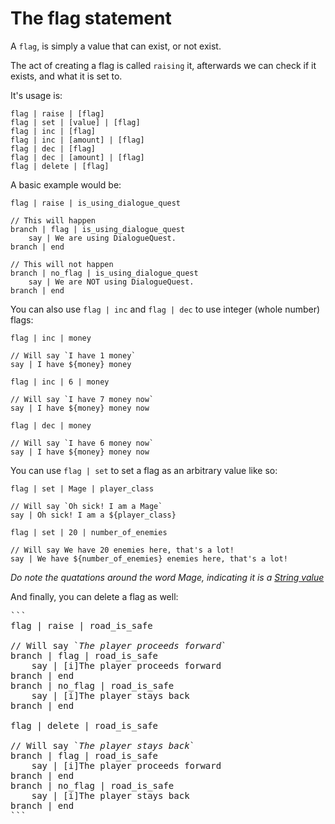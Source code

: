 # The flag statement

A `flag`, is simply a value that can exist, or not exist.

The act of creating a flag is called `raising` it, afterwards we can check if it exists, and what it is set to.

It's usage is:

```
flag | raise | [flag]
flag | set | [value] | [flag]
flag | inc | [flag]
flag | inc | [amount] | [flag]
flag | dec | [flag]
flag | dec | [amount] | [flag]
flag | delete | [flag]
```
A basic example would be:

```
flag | raise | is_using_dialogue_quest

// This will happen
branch | flag | is_using_dialogue_quest
    say | We are using DialogueQuest.
branch | end

// This will not happen
branch | no_flag | is_using_dialogue_quest
    say | We are NOT using DialogueQuest.
branch | end
```

You can also use `flag | inc` and `flag | dec` to use integer (whole number) flags:

```
flag | inc | money

// Will say `I have 1 money`
say | I have ${money} money

flag | inc | 6 | money

// Will say `I have 7 money now`
say | I have ${money} money now

flag | dec | money

// Will say `I have 6 money now`
say | I have ${money} money now
```

You can use `flag | set` to set a flag as an arbitrary value like so:

```
flag | set | Mage | player_class

// Will say `Oh sick! I am a Mage`
say | Oh sick! I am a ${player_class}

flag | set | 20 | number_of_enemies

// Will say We have 20 enemies here, that's a lot!
say | We have ${number_of_enemies} enemies here, that's a lot!
```

*Do note the quatations around the word Mage, indicating it is a [String value](https://en.wikipedia.org/wiki/String_(computer_science))*

And finally, you can delete a flag as well:

<pre>
```
flag | raise | road_is_safe

// Will say `<i>The player proceeds forward</i>`
branch | flag | road_is_safe
    say | [i]The player proceeds forward
branch | end
branch | no_flag | road_is_safe
    say | [i]The player stays back
branch | end

flag | delete | road_is_safe

// Will say `<i>The player stays back</i>`
branch | flag | road_is_safe
    say | [i]The player proceeds forward
branch | end
branch | no_flag | road_is_safe
    say | [i]The player stays back
branch | end
```


